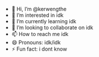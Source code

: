 - 👋 Hi, I’m @kerwengthe
- 👀 I’m interested in idk
- 🌱 I’m currently learning idk
- 💞️ I’m looking to collaborate on idk
- 📫 How to reach me idk
- 😄 Pronouns: idk/idk
- ⚡ Fun fact: i dont know

<!---
kerwengthe/kerwengthe is a ✨ special ✨ repository because its `README.md` (this file) appears on your GitHub profile.
You can click the Preview link to take a look at your changes.
--->
